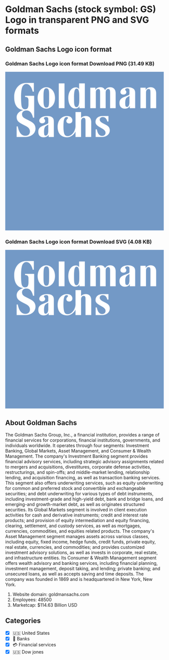 # Goldman Sachs (stock symbol: GS) Logo in transparent PNG and SVG formats

## Goldman Sachs Logo icon format

### Goldman Sachs Logo icon format Download PNG (31.49 KB)

![Goldman Sachs Logo icon format Download PNG (31.49 KB)](/img/orig/GS-71003e9a.png)

### Goldman Sachs Logo icon format Download SVG (4.08 KB)

![Goldman Sachs Logo icon format Download SVG (4.08 KB)](/img/orig/GS-9e061a29.svg)

## About Goldman Sachs

The Goldman Sachs Group, Inc., a financial institution, provides a range of financial services for corporations, financial institutions, governments, and individuals worldwide. It operates through four segments: Investment Banking, Global Markets, Asset Management, and Consumer & Wealth Management. The company's Investment Banking segment provides financial advisory services, including strategic advisory assignments related to mergers and acquisitions, divestitures, corporate defense activities, restructurings, and spin-offs; and middle-market lending, relationship lending, and acquisition financing, as well as transaction banking services. This segment also offers underwriting services, such as equity underwriting for common and preferred stock and convertible and exchangeable securities; and debt underwriting for various types of debt instruments, including investment-grade and high-yield debt, bank and bridge loans, and emerging-and growth-market debt, as well as originates structured securities. Its Global Markets segment is involved in client execution activities for cash and derivative instruments; credit and interest rate products; and provision of equity intermediation and equity financing, clearing, settlement, and custody services, as well as mortgages, currencies, commodities, and equities related products. The company's Asset Management segment manages assets across various classes, including equity, fixed income, hedge funds, credit funds, private equity, real estate, currencies, and commodities; and provides customized investment advisory solutions, as well as invests in corporate, real estate, and infrastructure entities. Its Consumer & Wealth Management segment offers wealth advisory and banking services, including financial planning, investment management, deposit taking, and lending; private banking; and unsecured loans, as well as accepts saving and time deposits. The company was founded in 1869 and is headquartered in New York, New York.

1. Website domain: goldmansachs.com
2. Employees: 48500
3. Marketcap: $114.63 Billion USD


## Categories
- [x] 🇺🇸 United States
- [x] 🏦 Banks
- [x] 💳 Financial services
- [x] 🇺🇸 Dow jones
